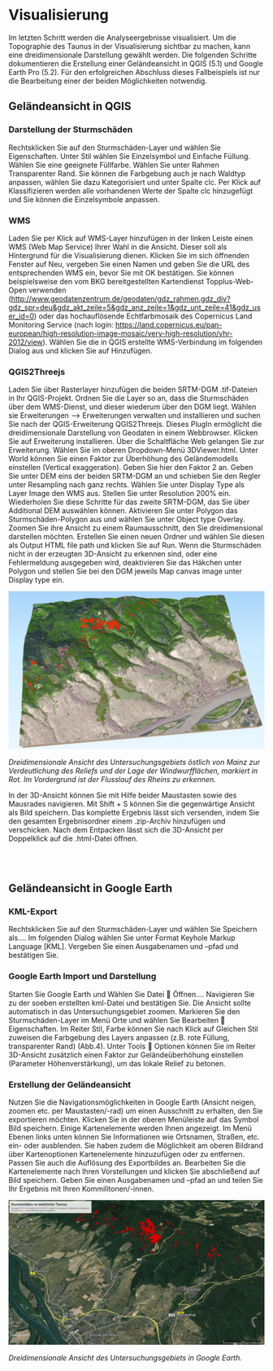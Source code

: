 # Visualisierung

Im letzten Schritt werden die Analyseergebnisse visualisiert. Um die Topographie des Taunus in der Visualisierung sichtbar zu machen, kann eine dreidimensionale Darstellung gewählt werden. Die folgenden Schritte dokumentieren die Erstellung einer Geländeansicht in QGIS (5.1) und Google Earth Pro (5.2). Für den erfolgreichen Abschluss dieses Fallbeispiels ist nur die Bearbeitung einer der beiden Möglichkeiten notwendig.

## Geländeansicht in QGIS
### Darstellung der Sturmschäden
Rechtsklicken Sie auf den Sturmschäden-Layer und wählen Sie Eigenschaften. Unter Stil wählen Sie Einzelsymbol und Einfache Füllung. Wählen Sie eine geeignete Füllfarbe. Wählen Sie unter Rahmen Transparenter Rand. Sie können die Farbgebung auch je nach Waldtyp anpassen, wählen Sie dazu Kategorisiert und unter Spalte clc. Per Klick auf Klassifizieren werden alle vorhandenen Werte der Spalte clc hinzugefügt und Sie können die Einzelsymbole anpassen. 

### WMS 
Laden Sie per Klick auf WMS-Layer hinzufügen in der linken Leiste einen WMS (Web Map Service) Ihrer Wahl in die Ansicht. Dieser soll als Hintergrund für die Visualisierung dienen. Klicken Sie im sich öffnenden Fenster auf Neu, vergeben Sie einen Namen und geben Sie die URL des entsprechenden WMS ein, bevor Sie mit OK bestätigen. Sie können beispielsweise den vom BKG bereitgestellten Kartendienst Topplus-Web-Open verwenden (http://www.geodatenzentrum.de/geodaten/gdz_rahmen.gdz_div?gdz_spr=deu&gdz_akt_zeile=5&gdz_anz_zeile=1&gdz_unt_zeile=41&gdz_user_id=0) oder das hochauflösende Echtfarbmosaik des Copernicus Land Monitoring Service (nach login: https://land.copernicus.eu/pan-european/high-resolution-image-mosaic/very-high-resolution/vhr-2012/view). Wählen Sie die in QGIS erstellte WMS-Verbindung im folgenden Dialog aus und klicken Sie auf Hinzufügen. 

### QGIS2Threejs 
Laden Sie über Rasterlayer hinzufügen die beiden SRTM-DGM .tif-Dateien in Ihr QGIS-Projekt. Ordnen Sie die Layer so an, dass die Sturmschäden über dem WMS-Dienst, und dieser wiederum über den DGM liegt. Wählen sie Erweiterungen --> Erweiterungen verwalten und installieren und suchen Sie nach der QGIS-Erweiterung QGIS2Threejs. Dieses PlugIn ermöglicht die dreidimensionale Darstellung von Geodaten in einem Webbrowser. Klicken Sie auf Erweiterung installieren. Über die Schaltfläche Web gelangen Sie zur Erweiterung. Wählen Sie im oberen Dropdown-Menü 3DViewer.html. Unter World können Sie einen Faktor zur Überhöhung des Geländemodells einstellen (Vertical exaggeration). Geben Sie hier den Faktor 2 an. Geben Sie unter DEM eins der beiden SRTM-DGM an und schieben Sie den Regler unter Resampling nach ganz rechts. Wählen Sie unter Display Type als Layer Image den WMS aus. Stellen Sie unter Resolution 200% ein. Wiederholen Sie diese Schritte für das zweite SRTM-DGM, das Sie über Additional DEM auswählen können. Aktivieren Sie unter Polygon das Sturmschäden-Polygon aus und wählen Sie unter Object type Overlay. Zoomen Sie ihre Ansicht zu einem Raumausschnitt, den Sie dreidimensional darstellen möchten. Erstellen Sie einen neuen Ordner und wählen Sie diesen als Output HTML file path und klicken Sie auf Run. Wenn die Sturmschäden nicht in der erzeugten 3D-Ansicht zu erkennen sind, oder eine Fehlermeldung ausgegeben wird, deaktivieren Sie das Häkchen unter Polygon und stellen Sie bei den DGM jeweils Map canvas image unter Display type ein. 

![QGIS2Threejs](/pages/09.Geovisualisierung/QGIS2Threejs_output.png)

*Dreidimensionale Ansicht des Untersuchungsgebiets östlich von Mainz zur Verdeutlichung des Reliefs und der Lage der Windwurfflächen, markiert in Rot. Im Vordergrund ist der Flusslauf des Rheins zu erkennen.*

In der 3D-Ansicht können Sie mit Hilfe beider Maustasten sowie des Mausrades navigieren. Mit Shift + S können Sie die gegenwärtige Ansicht als Bild speichern. Das komplette Ergebnis lässt sich versenden, indem Sie den gesamten Ergebnisordner einem .zip-Archiv hinzufügen und verschicken. Nach dem Entpacken lässt sich die 3D-Ansicht per Doppelklick auf die .html-Datei öffnen.

<br><br>

## Geländeansicht in Google Earth
### KML-Export
Rechtsklicken Sie auf den Sturmschäden-Layer und wählen Sie Speichern als…. Im folgenden Dialog wählen Sie unter Format Keyhole Markup Language [KML]. Vergeben Sie einen Ausgabenamen und –pfad und bestätigen Sie. 

### Google Earth Import und Darstellung
Starten Sie Google Earth und Wählen Sie Datei  Öffnen…. Navigieren Sie zu der soeben erstellten kml-Datei und bestätigen Sie. Die Ansicht sollte automatisch in das Untersuchungsgebiet zoomen. Markieren Sie den Sturmschäden-Layer im Menü Orte und wählen Sie Bearbeiten  Eigenschaften. Im Reiter Stil, Farbe können Sie nach Klick auf Gleichen Stil zuweisen die Farbgebung des Layers anpassen (z.B. rote Füllung, transparenter Rand) (Abb.4). Unter Tools  Optionen können Sie im Reiter 3D-Ansicht zusätzlich einen Faktor zur Geländeüberhöhung einstellen (Parameter Höhenverstärkung), um das lokale Relief zu betonen.

### Erstellung der Geländeansicht
Nutzen Sie die Navigationsmöglichkeiten in Google Earth (Ansicht neigen, zoomen etc. per Maustasten/-rad) um einen Ausschnitt zu erhalten, den Sie exportieren möchten. Klicken Sie in der oberen Menüleiste auf das Symbol Bild speichern. Einige Kartenelemente werden Ihnen angezeigt. Im Menü Ebenen links unten können Sie Informationen wie Ortsnamen, Straßen, etc. ein- oder ausblenden. Sie haben zudem die Möglichkeit am oberen Bildrand über Kartenoptionen Kartenelemente hinzuzufügen oder zu entfernen. Passen Sie auch die Auflösung des Exportbildes an. Bearbeiten Sie die Kartenelemente nach Ihren Vorstellungen und klicken Sie abschließend auf Bild speichern. Geben Sie einen Ausgabenamen und –pfad an und teilen Sie Ihr Ergebnis mit Ihren Kommilitonen/-innen.

![GoogleEarth](/pages/09.Geovisualisierung/Google_Earth_Export_2.png)

*Dreidimensionale Ansicht des Untersuchungsgebiets in Google Earth.*
